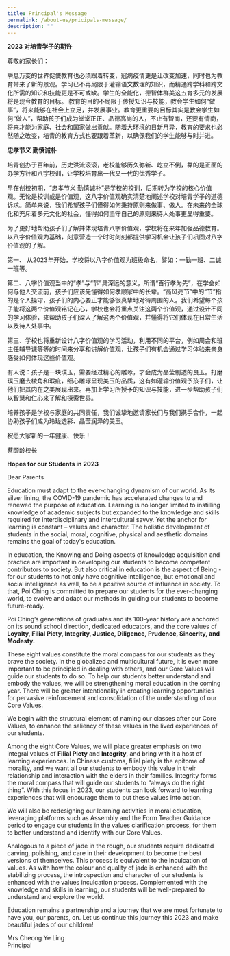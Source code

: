 ```yaml
---
title: Principal's Message
permalink: /about-us/pricipals-message/
description: ""
---
```

**2023 对培青学子的期许**

尊敬的家长们：

瞬息万变的世界促使教育也必须跟着转变，冠病疫情更是让改变加速，同时也为教育带来了新的景观。学习已不再局限于灌输语文数理的知识，而精通跨学科和跨文化所需的知识和技能更是不可或缺。学生的全能化，德智体群美这五育多元的发展将是现今教育的目标。
教育的目的不局限于传授知识与技能，教会学生如何“做事”，将来能够在社会上立足，并发展事业。教育更重要的目标其实是教会学生如何“做人”，帮助孩子们成为堂堂正正、品德高尚的人，不止有智商，还要有情商，将来才能为家庭、社会和国家做出贡献。随着大环境的日新月异，教育的要求也必然随之改变，培青的教育方式也要跟着革新，以确保我们的学生能够与时并进。

**忠孝节义 勤慎诚朴**

培青创办于百年前，历史洪流滚滚，老校能够历久弥新、屹立不倒，靠的是正面的办学方针和八字校训，让学校培育出一代又一代的优秀学子。

早在创校初期，“忠孝节义 勤慎诚朴”是学校的校训，后期转为学校的核心价值观。无论是校训或是价值观，这八字价值观确实清楚地阐述学校对培青学子的道德诉求。简单来说，我们希望孩子们懂得如何秉持原则来做事、做人。在未来的全球化和充斥着多元文化的社会，懂得如何坚守自己的原则来待人处事更显得重要。

为了更好地帮助孩子们了解并体现培青八字价值观，学校将在来年加强品德教育。以八字价值观为基础，刻意营造一个时时刻刻都提供学习机会让孩子们巩固对八字价值观的了解。

第一、 从2023年开始，学校将以八字价值观为班级命名，譬如：一勤一班、二诚一班等。

第二、八字价值观当中的“孝”与“节”具深远的意义，所谓“百行孝为先”，在学会如何与他人交流前，孩子们应该先懂得如何孝顺家中的长辈。“高风亮节”中的“节”指的是个人操守，孩子们的内心要正才能够很真挚地对待周围的人。我们希望每个孩子能将这两个价值观铭记在心，学校也会将重点关注这两个价值观，通过设计不同的学习体验，来帮助孩子们深入了解这两个价值观，并懂得将它们体现在日常生活以及待人处事中。

第三、学校也将重新设计八字价值观的学习活动，利用不同的平台，例如周会和班主任辅导课等等的时间来分享和讲解价值观，让孩子们有机会通过学习体验来亲身感受如何体现这些价值观。

有人说：孩子是一块璞玉，需要经过精心的雕琢，才会成为晶莹剔透的良玉。打磨璞玉磨去棱角和瑕疵，细心雕琢呈现美玉的品质，这有如灌输价值观予孩子们，让他们把其内在之美展现出来。再加上学习所授予的知识与技能，进一步帮助孩子们以智慧和仁心来了解和探索世界。

培养孩子是学校与家庭的共同责任，我们诚挚地邀请家长们与我们携手合作，一起协助孩子们成为玲珑透彩、晶莹润泽的美玉。

祝愿大家新的一年健康、快乐！

蔡颐龄校长


**Hopes for our Students in 2023**

Dear Parents

Education must adapt to the ever-changing dynamism of our world. As its silver lining, the COVID-19 pandemic has accelerated changes to and renewed the purpose of education. Learning is no longer limited to instilling knowledge of academic subjects but expanded to the knowledge and skills required for interdisciplinary and intercultural savvy. Yet the anchor for learning is constant – values and character. The holistic development of students in the social, moral, cognitive, physical and aesthetic domains remains the goal of today's education.

In education, the Knowing and Doing aspects of knowledge acquisition and practice are important in developing our students to become competent contributors to society. But also critical in education is the aspect of Being - for our students to not only have cognitive intelligence, but emotional and social intelligence as well, to be a positive source of influence in society. To that, Poi Ching is committed to prepare our students for the ever-changing world, to evolve and adapt our methods in guiding our students to become future-ready.

Poi Ching’s generations of graduates and its 100-year history are anchored on its sound school direction, dedicated educators, and the core values of **Loyalty, Filial Piety, Integrity, Justice, Diligence, Prudence, Sincerity, and Modesty.**

These eight values constitute the moral compass for our students as they brave the society. In the globalized and multicultural future, it is even more important to be principled in dealing with others, and our Core Values will guide our students to do so. To help our students better understand and embody the values, we will be strengthening moral education in the coming year. There will be greater intentionality in creating learning opportunities for pervasive reinforcement and consolidation of the understanding of our Core Values.

We begin with the structural element of naming our classes after our Core Values, to enhance the saliency of these values in the lived experiences of our students.

Among the eight Core Values, we will place greater emphasis on two integral values of **Filial Piety** and **Integrity**, and bring with it a host of learning experiences. In Chinese customs, filial piety is the epitome of morality, and we want all our students to embody this value in their relationship and interaction with the elders in their families. Integrity forms the moral compass that will guide our students to “always do the right thing”. With this focus in 2023, our students can look forward to learning experiences that will encourage them to put these values into action.

We will also be redesigning our learning activities in moral education, leveraging platforms such as Assembly and the Form Teacher Guidance period to engage our students in the values clarification process, for them to better understand and identify with our Core Values.

Analogous to a piece of jade in the rough, our students require dedicated carving, polishing, and care in their development to become the best versions of themselves. This process is equivalent to the inculcation of values. As with how the colour and quality of jade is enhanced with the stabilizing process, the introspection and character of our students is enhanced with the values inculcation process. Complemented with the knowledge and skills in learning, our students will be well-prepared to understand and explore the world.

Education remains a partnership and a journey that we are most fortunate to have you, our parents, on. Let us continue this journey this 2023 and make beautiful jades of our children!

Mrs Cheong Ye Ling   
Principal